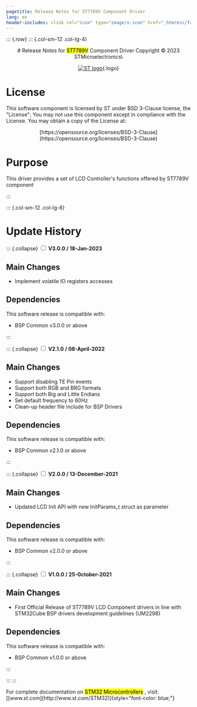```yaml
---
pagetitle: Release Notes for ST7789V Component Driver
lang: en
header-includes: <link rel="icon" type="image/x-icon" href="_htmresc/favicon.png" />
---
```

::: {.row}
::: {.col-sm-12 .col-lg-4}

<center>
# Release Notes for <mark>ST7789V</mark> Component Driver
Copyright &copy; 2023 STMicroelectronics\

[![ST logo](_htmresc/st_logo_2020.png)](https://www.st.com){.logo}
</center>

# License

This software component is licensed by ST under BSD 3-Clause license, the "License"; You may not use this component except in
compliance with the License. You may obtain a copy of the License at:
<center>
[https://opensource.org/licenses/BSD-3-Clause](https://opensource.org/licenses/BSD-3-Clause)
</center>

# Purpose

This driver provides a set of LCD Controller's functions offered by ST7789V component

:::

::: {.col-sm-12 .col-lg-8}

# Update History

::: {.collapse}
<input type="checkbox" id="collapse-section_3_0_0" aria-hidden="true">
<label for="collapse-section_3_0_0" aria-hidden="true">__V3.0.0 / 18-Jan-2023__</label>
<div>

## Main Changes

- Implement volatile IO registers accesses

## Dependencies

This software release is compatible with:

-	BSP Common v3.0.0 or above

</div>
:::

::: {.collapse}
<input type="checkbox" id="collapse-section_2_1_0" aria-hidden="true">
<label for="collapse-section_2_1_0" aria-hidden="true">__V2.1.0 / 08-April-2022__</label>
<div>

## Main Changes

- Support disabling TE Pin events
- Support both RGB and BRG formats
- Support both Big and Little Endians
- Set default frequency to 60Hz
- Clean-up header file include for BSP Drivers

## Dependencies

This software release is compatible with:

-	BSP Common v2.1.0 or above

</div>
:::

::: {.collapse}
<input type="checkbox" id="collapse-section_2_0_0" aria-hidden="true">
<label for="collapse-section_2_0_0" aria-hidden="true">__V2.0.0 / 13-December-2021__</label>
<div>

## Main Changes

- Updated LCD Init API with new InitParams_t struct as parameter

## Dependencies

This software release is compatible with:

-	BSP Common v2.0.0 or above

</div>
:::

::: {.collapse}
<input type="checkbox" id="collapse-section1" aria-hidden="true">
<label for="collapse-section1" aria-hidden="true">__V1.0.0 / 25-0ctober-2021__</label>
<div>

## Main Changes

-	First Official Release of ST7789V LCD Component drivers in line with STM32Cube BSP drivers development guidelines (UM2298)

## Dependencies

This software release is compatible with:

-	BSP Common v1.0.0 or above

</div>
:::

:::
:::

<footer class="sticky">
For complete documentation on <mark>STM32 Microcontrollers</mark> ,
visit: [[www.st.com](http://www.st.com/STM32)]{style="font-color: blue;"}
</footer>
